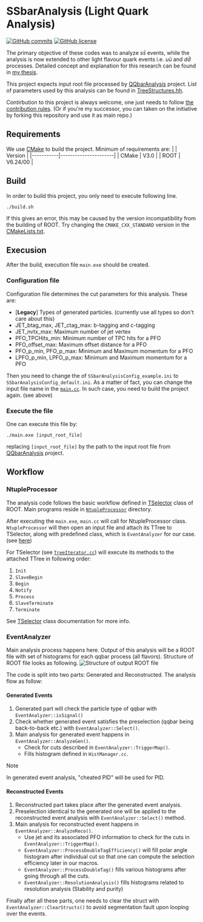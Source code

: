 # SSbarAnalysis (Light Quark Analysis)
[![GitHub commits](https://img.shields.io/github/last-commit/yuichiok/SSbarAnalysis)](https://GitHub.com/yuichiok/SSbarAnalysis/commit)
[![GitHub license](https://img.shields.io/github/license/yuichiok/SSbarAnalysis)](https://github.com/yuichiok/SSbarAnalysis/blob/main/LICENSE)
<!---![CMake](https://img.shields.io/badge/CMake-%23008FBA.svg?style=for-the-badge&logo=cmake&logoColor=white)--->

The primary objective of these codes was to analyze $s\bar{s}$ events, while the analysis is now extended to other light flavour quark events i.e. $u\bar{u}$ and $d\bar{d}$ processes. Detailed concept and explanation for this research can be found in [my thesis](https://theses.fr/2024UPASP008).

This project expects input root file processed by [QQbarAnalysis](https://github.com/QQbarAnalysis/QQbarAnalysis) project.
List of parameters used by this analysis can be found in [TreeStructures.hh](https://github.com/yuichiok/SSbarAnalysis/blob/main/SSbarLibrary/include/TreeStructures.hh).

Contirbution to this project is always welcome, one just needs to follow [the contribution rules](https://github.com/yuichiok/SSbarAnalysis/blob/main/CONTRIBUTING.md). (Or if you're my successor, you can taken on the initiative by forking this repository and use it as main repo.)

## Requirements

We use [CMake](https://cmake.org) to build the project.
Minimum of requirements are:
|           | Version              |
|-----------|----------------------|
| CMake     | V3.0                 |
| ROOT      | V6.24/00             |

## Build
In order to build this project, you only need to execute following line.
```
./build.sh
```
If this gives an error, this may be caused by the version incompatibility from the building of ROOT.
Try changing the `CMAKE_CXX_STANDARD` version in the [CMakeLists.txt](https://github.com/yuichiok/SSbarAnalysis/blob/main/CMakeLists.txt#L12-L13).

## Execusion

After the build, execution file `main.exe` should be created.

### Configuration file

Configuration file determines the cut parameters for this analysis.
These are:
 - [**Legacy**] Types of generated particles. (currently use all types so don't care about this)
 - JET_btag_max, JET_ctag_max: b-tagging and c-tagging
 - JET_nvtx_max: Maximum number of jet vertex
 - PFO_TPCHits_min: Minimum number of TPC hits for a PFO
 - PFO_offset_max: Maximum offset distance for a PFO
 - PFO_p_min, PFO_p_max: Minimum and Maximum momentum for a PFO
 - LPFO_p_min, LPFO_p_max: Minimum and Maximum momentum for a PFO

Then you need to change the of `SSbarAnalysisConfig_example.ini` to `SSbarAnalysisConfig_default.ini`.
As a matter of fact, you can change the input file name in the [`main.cc`](https://github.com/yuichiok/SSbarAnalysis/blob/main/main.cc#L42).
In such case, you need to build the project again. (see above)

### Execute the file

One can execute this file by:
```
./main.exe [input_root_file]
```
replacing `[input_root_file]` by the path to the input root file from [QQbarAnalysis](https://github.com/QQbarAnalysis/QQbarAnalysis) project.

## Workflow

### NtupleProcessor

The analysis code follows the basic workflow defined in [TSelector](https://root.cern.ch/doc/master/classTSelector.html) class of ROOT.
Main programs reside in [`NtupleProcessor`](https://github.com/yuichiok/SSbarAnalysis/tree/main/NtupleProcessor) directory.

After executing the `main.exe`, `main.cc` will call for NtupleProcessor class.
`NtupleProcessor` will then open an input file and attach its TTree to TSelector, along with predefined class, which is `EventAnalyzer` for our case. (see [here](https://github.com/yuichiok/SSbarAnalysis/blob/main/NtupleProcessor/src/NtupleProcessor.cc#L38-L39))

For TSelector (see [`TreeIterator.cc`](https://github.com/yuichiok/SSbarAnalysis/blob/main/NtupleProcessor/src/TreeIterator.cc)) will execute its methods to the attached TTree in following order:

 1. `Init`
 2. `SlaveBegin`
 3. `Begin`
 4. `Notify`
 5. `Process`
 6. `SlaveTerminate`
 7. `Terminate`

 See [TSelector](https://root.cern.ch/doc/master/classTSelector.html) class documentation for more info.

 ### EventAnalyzer

 Main analysis process happens here.
 Output of this analysis will be a ROOT file with set of histograms for each qqbar process (all flavors). Structure of ROOT file looks as following.
 ![Structure of output ROOT file](https://github.com/yuichiok/SSbarAnalysis/blob/main/misc/rootbrowse_histograms.png?raw=true)
 
 The code is split into two parts: Generated and Reconstructed.
 The analysis flow as follow:
 
#### Generated Events
 1. Generated part will check the particle type of qqbar with `EventAnalyzer::isSignal()`
 2. Check whether generated event satisfies the preselection (qqbar being back-to-back etc.) with `EventAnalyzer::Select()`.
 3. Main analysis for generated event happens in `EventAnalyzer::AnalyzeGen()`.
    - Check for cuts described in `EventAnalyzer::TriggerMap()`.
    - Fills histogram defined in `HistManager.cc`.
> [!NOTE]
> In generated event analysis, "cheated PID" will be used for PID.

#### Reconstructed Events
 1. Reconstructed part takes place after the generated event analysis.
 2. Preselection identical to the generated one will be applied to the reconstructed event analysis with `EventAnalyzer::Select()` method.
 3. Main analysis for reconstructed event happens in `EventAnalyzer::AnalyzeReco()`.
    - Use jet and its associated PFO information to check for the cuts in `EventAnalyzer::TriggerMap()`.
    - `EventAnalyzer::ProcessDoubleTagEfficiency()` will fill polar angle histogram after individual cut so that one can compute the selection efficiency later in our macros.
    - `EventAnalyzer::ProcessDoubleTag()` fills various histograms after going through all the cuts.
    - `EventAnalyzer::ResolutionAnalysis()` fills histograms related to resolution analysis (Stability and purity)

Finally after all these parts, one needs to clear the struct with `EventAnalyzer::ClearStructs()` to avoid segmentation fault upon looping over the events.